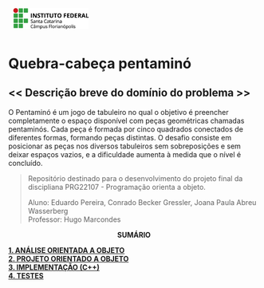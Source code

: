 <img src="img/ifsc-logo.png"
     width="30%"
     style="padding: 10px">

# Quebra-cabeça pentaminó

## << Descrição breve do domínio do problema >>

O Pentaminó é um jogo de tabuleiro no qual o objetivo é preencher completamente o espaço disponível com peças geométricas chamadas pentaminós. Cada peça é formada por cinco quadrados conectados de diferentes formas, formando peças distintas. O desafio consiste em posicionar as peças nos diversos tabuleiros sem sobreposições e sem deixar espaços vazios, e a dificuldade aumenta à medida que o nível é concluído.

> Repositório destinado para o desenvolvimento do projeto final da discipliana PRG22107 - Programação orienta a objeto. 
> 
> Aluno: Eduardo Pereira, Conrado Becker Gressler, Joana Paula Abreu Wasserberg  
> Professor: Hugo Marcondes

<p align=center><strong>SUMÁRIO</strong></p>

[**1. ANÁLISE ORIENTADA A OBJETO**](./analise.md)<br>
[**2. PROJETO ORIENTADO A OBJETO**](./projeto.md)<br>
[**3. IMPLEMENTAÇÃO (C++)**](./implementacao.md)<br>
[**4. TESTES**](./testes.md)<br>
